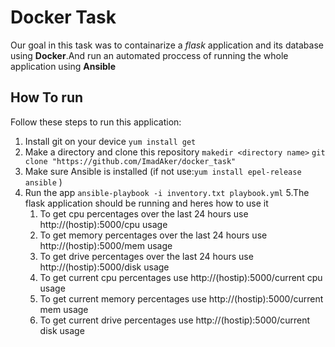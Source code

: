 # Docker Task
Our goal in this task was to containarize a *flask* application and its database using **Docker**.And run an automated proccess of running the whole application using **Ansible**

## How To run
Follow these steps to run this application:
1.  Install git on your device 
`yum install get`
2. Make a directory and clone this repository 
`makedir <directory name>`
`git clone "https://github.com/ImadAker/docker_task"`
3. Make sure Ansible is installed (if not use:`yum install epel-release ansible` )
4. Run the app 
`ansible-playbook -i inventory.txt playbook.yml`
5.The flask application should be running and heres how to use it
    1. To get cpu percentages over the last 24 hours use http://(hostip):5000/cpu usage
    2. To get memory percentages over the last 24 hours use http://(hostip):5000/mem usage
    3. To get drive percentages over the last 24 hours use http://(hostip):5000/disk usage
    4. To get current cpu percentages  use http://(hostip):5000/current cpu usage
    5. To get current memory percentages use http://(hostip):5000/current mem usage
    6. To get current drive percentages  use http://(hostip):5000/current disk usage
